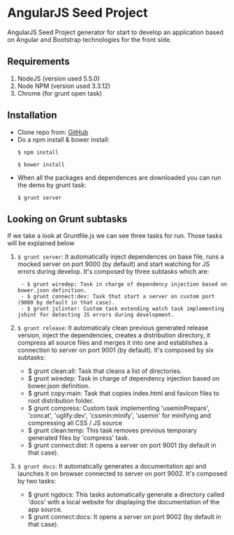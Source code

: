 # AngularJS Seed Project
AngularJS Seed Project generator for start to develop an application based on Angular and Bootstrap technologies for the front side.

## Requirements
1. NodeJS (version used 5.5.0)
2. Node NPM (version used 3.3.12)
3. Chrome (for grunt open task)

## Installation
- Clone repo from: [GitHub](https://github.com/TwisterMW/angular-fc-seedproject.git)
- Do a npm install & bower install:
	```
	$ npm install

	$ bower install
	```
- When all the packages and dependences are downloaded you can run the demo by grunt task:
	```
	$ grunt server
	```

## Looking on Grunt subtasks
If we take a look at Gruntfile.js we can see three tasks for run. Those tasks will be explained below

1. ```$ grunt server```:
	It automatically inject dependences on base file, runs a mocked server on port 9000 (by default) and start watching for JS errors during develop. It's composed by three subtasks which are:

		- $ grunt wiredep: Task in charge of dependency injection based on bower.json definition.
		- $ grunt connect:dev: Task that start a server on custom port (9000 by default in that case).
		- $ grunt jslinter: Custom task extending watch task implementing jshint for detecting JS errors during development.

2. ```$ grunt release```:
	It automaticaly clean previous generated release version, inject the dependencies, creates a distribution directory, it compress all source files and merges it into one and establishes a connection to server on port 9001 (by default). It's composed by six subtasks:

	- $ grunt clean:all: Task that cleans a list of directories.
	- $ grunt wiredep: Task in charge of dependency injection based on bower.json definition.
	- $ grunt copy:main: Task that copies index.html and favicon files to root distribution folder.
	- $ grunt compress: Custom task implementing 'useminPrepare', 'concat', 'uglify:dev', 'cssmin:minify', 'usemin' for minifying and 	compressing all CSS / JS source
	- $ grunt clean:temp: This task removes previous temporary generated files by 'compress' task.
	- $ grunt connect:dist: It opens a server on port 9001 (by default in that case).

3. ```$ grunt docs```:
	It automatically generates a documentation api and launches it on browser connected to server on port 9002. It's composed by two tasks:

	- $ grunt ngdocs: This tasks automatically generate a directory called 'docs' with a local website for displaying the documentation of the app source.
	- $ grunt connect:docs: It opens a server on port 9002 (by default in that case).